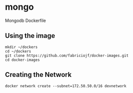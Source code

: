 # mongo

Mongodb Dockerfile

## Using the image

```console
mkdir ~/dockers
cd ~/dockers
git clone https://github.com/fabriciojf/docker-images.git
cd docker-images
```

## Creating the Network

```console
docker network create --subnet=172.50.50.0/16 devnetwork
```
